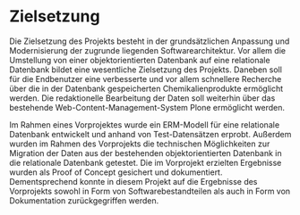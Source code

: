 # Zielsetzung

Die Zielsetzung des Projekts besteht in der grundsätzlichen Anpassung und
Modernisierung der zugrunde liegenden Softwarearchitektur. Vor allem die
Umstellung von einer objektorientierten Datenbank auf eine relationale
Datenbank bildet eine wesentliche Zielsetzung des Projekts. Daneben soll für
die Endbenutzer eine verbesserte und vor allem schnellere Recherche über
die in der Datenbank gespeicherten Chemikalienprodukte ermöglicht werden.
Die redaktionelle Bearbeitung der Daten soll weiterhin über das bestehende
Web-Content-Management-System Plone ermöglicht werden.

Im Rahmen eines Vorprojektes wurde ein ERM-Modell für eine relationale
Datenbank entwickelt und anhand von Test-Datensätzen erprobt. Außerdem
wurden im Rahmen des Vorprojekts die technischen Möglichkeiten zur Migration
der Daten aus der bestehenden objektorientierten Datenbank in die relationale
Datenbank getestet. Die im Vorprojekt erzielten Ergebnisse wurden als Proof
of Concept gesichert und dokumentiert. Dementsprechend konnte in diesem Projekt 
auf die Ergebnisse des Vorprojekts sowohl in Form von Softwarebestandteilen als
auch in Form von Dokumentation zurückgegriffen werden.
